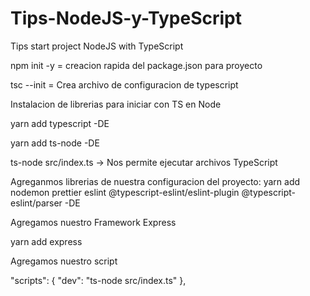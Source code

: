 # Tips-NodeJS-y-TypeScript
Tips start project NodeJS with TypeScript


npm init -y = creacion rapida del package.json para proyecto

tsc --init = Crea archivo de configuracion de typescript

Instalacion de librerias para iniciar con TS en Node

yarn add typescript -DE

yarn add ts-node -DE  


ts-node src/index.ts -> Nos permite ejecutar archivos TypeScript

Agreganmos librerias de nuestra configuracion del proyecto: 
yarn add nodemon prettier eslint @typescript-eslint/eslint-plugin @typescript-eslint/parser -DE

Agregamos nuestro Framework Express

yarn add express

Agregamos nuestro script

"scripts": {
    "dev": "ts-node src/index.ts"
  },

